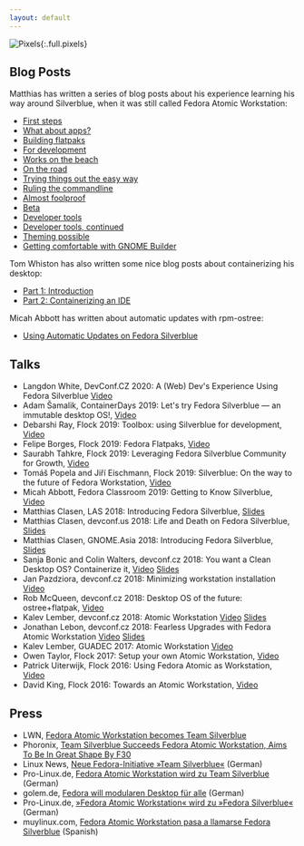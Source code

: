 ```yaml
---
layout: default
---
```

![Pixels](../assets/talks.png){:.full.pixels}

## Blog Posts

Matthias has written a series of blog posts about his experience learning his way around Silverblue, when it was still called Fedora Atomic Workstation:

*   [First steps](https://blogs.gnome.org/mclasen/2018/02/08/first-steps-with-fedora-atomic-workstation/)
*   [What about apps?](https://blogs.gnome.org/mclasen/2018/02/11/fedora-atomic-workstation-what-about-apps/)
*   [Building flatpaks](https://blogs.gnome.org/mclasen/2018/02/14/fedora-atomic-workstation-building-flatpaks/)
*   [For development](https://blogs.gnome.org/mclasen/2018/02/16/fedora-atomic-workstation-for-development/)
*   [Works on the beach](https://blogs.gnome.org/mclasen/2018/02/21/fedora-atomic-workstation-works-on-the-beach/)
*   [On the road](https://blogs.gnome.org/mclasen/2018/02/24/fedora-atomic-workstation-on-the-road/)
*   [Trying things out the easy way](https://blogs.gnome.org/mclasen/2018/03/08/fedora-atomic-workstation-trying-things-out-the-easy-way/)
*   [Ruling the commandline](https://blogs.gnome.org/mclasen/2018/03/16/fedora-atomic-workstation-ruling-the-commandline/)
*   [Almost foolproof](https://blogs.gnome.org/mclasen/2018/03/22/fedora-atomic-workstation-almost-fool-proof/)
*   [Beta](https://blogs.gnome.org/mclasen/2018/04/03/fedora-atomic-workstation-beta/)
*   [Developer tools](https://blogs.gnome.org/mclasen/2018/04/16/fedora-atomic-workstation-developer-tools/)
*   [Developer tools, continued](https://blogs.gnome.org/mclasen/2018/04/27/fedora-atomic-workstation-developer-tools-continued/)
*   [Theming possible](https://blogs.gnome.org/mclasen/2018/04/29/fedora-atomic-workstation-theming-possible/)
*   [Getting comfortable with GNOME Builder](https://blogs.gnome.org/mclasen/2018/05/04/fedora-atomic-workstation-getting-comfortable-with-gnome-builder/)

Tom Whiston has also written some nice blog posts about containerizing his desktop:

*   [Part 1: Introduction](https://www.nine.ch/en/engineering-logbook/dockerising-my-workstation-with-atomic-part-1)
*   [Part 2: Containerizing an IDE](https://www.nine.ch/en/engineering-logbook/dockerising-my-workstation-with-atomic-part-2)

Micah Abbott has written about automatic updates with rpm-ostree:

*   [Using Automatic Updates on Fedora Silverblue](https://miabbott.github.io/2018/06/13/rpm-ostree-automatic-updates.html)

## Talks
*   Langdon White, DevConf.CZ 2020: A (Web) Dev's Experience Using Fedora Silverblue [Video](https://www.youtube.com/watch?v=gfF9OqwBcKc)
*   Adam Šamalik, ContainerDays 2019: Let's try Fedora Silverblue — an immutable desktop OS!, [Video](https://www.youtube.com/watch?v=-hpV5l-gJnQ)
*   Debarshi Ray, Flock 2019: Toolbox: using Silverblue for development, [Video](https://www.youtube.com/watch?v=BGXs0W6NRBM)
*   Felipe Borges, Flock 2019: Fedora Flatpaks, [Video](https://www.youtube.com/watch?v=BKkk31-ijvI)
*   Saurabh Tahkre, Flock 2019: Leveraging Fedora Silverblue Community for Growth, [Video](https://www.youtube.com/watch?v=FU9vQREinWk)
*   Tomáš Popela and Jiří Eischmann, Flock 2019: Silverblue: On the way to the future of Fedora Workstation, [Video](https://www.youtube.com/watch?v=zdDT33wtSNo)
*   Micah Abbott, Fedora Classroom 2019: Getting to Know Silverblue, [Video](https://www.youtube.com/watch?v=3XbdYGLk2dA)
*   Matthias Clasen, LAS 2018: Introducing Fedora Silverblue, [Slides](https://mclasen.fedorapeople.org/Introducing%20Silverblue,%20again.pdf)
*   Matthias Clasen, devconf.us 2018: Life and Death on Fedora Silverblue, [Slides](https://mclasen.fedorapeople.org/Life%20and%20Death%20on%20Silverblue.pdf)
*   Matthias Clasen, GNOME.Asia 2018: Introducing Fedora Silverblue, [Slides](https://mclasen.fedorapeople.org/Introducing%20Silverblue.pdf)
*   Sanja Bonic and Colin Walters, devconf.cz 2018: You want a Clean Desktop OS? Containerize it, [Video](https://www.youtube.com/watch?v=a4IPWlfkJSo) [Slides](https://fedorapeople.org/~walters/2018.01-devconf-desktopcontainers/#/)
*   Jan Pazdziora, devconf.cz 2018: Minimizing workstation installation [Video](https://www.youtube.com/watch?v=eWoFpOoA-tE)
*   Rob McQueen, devconf.cz 2018: Desktop OS of the future: ostree+flatpak, [Video](https://www.youtube.com/watch?v=FcykFHJEDUU)
*   Kalev Lember, devconf.cz 2018: Atomic Workstation [Video](https://www.youtube.com/watch?v=Yc7lvkl5atE) [Slides](https://kalev.fedorapeople.org/slides/2018-devconf-Atomic-Workstation.pdf)
*   Jonathan Lebon, devconf.cz 2018: Fearless Upgrades with Fedora Atomic Workstation [Video](https://www.youtube.com/watch?v=7c3GdfhWzcc) [Slides](http://jlebon.com/devconf/2018/slides.pdf)
*   Kalev Lember, GUADEC 2017: Atomic Workstation [Video](https://linuxnews.de/2018/05/03/neue-fedora-initiative-team-silverblue/)
*   Owen Taylor, Flock 2017: Setup your own Atomic Workstation, [Video](https://www.youtube.com/watch?v=5KpXrwIJw08)
*   Patrick Uiterwijk, Flock 2016: Using Fedora Atomic as Workstation, [Video](https://www.youtube.com/watch?v=zduGfpfwHz4)
*   David King, Flock 2016: Towards an Atomic Workstation, [Video](https://www.youtube.com/watch?v=-wwVvm42gpE)


## Press

*   LWN, [Fedora Atomic Workstation becomes Team Silverblue](https://lwn.net/Articles/753293/)
*   Phoronix, [Team Silverblue Succeeds Fedora Atomic Workstation, Aims To Be In Great Shape By F30](https://www.phoronix.com/scan.php?page=news_item&px=Atomic-Team-Silverblue)
*   Linux News, [Neue Fedora-Initiative »Team Silverblue«](https://linuxnews.de/2018/05/03/neue-fedora-initiative-team-silverblue/) (German)
*   Pro-Linux.de, [Fedora Atomic Workstation wird zu Team Silverblue](http://www.pro-linux.de/news/1/25864/fedora-atomic-workstation-wird-zu-team-silverblue.html) (German)
*   golem.de, [Fedora will modularen Desktop für alle](https://www.golem.de/news/team-silverblue-fedora-will-modularen-desktop-fuer-alle-1805-134263.html) (German)
*   Pro-Linux.de, [»Fedora Atomic Workstation« wird zu »Fedora Silverblue«](http://www.pro-linux.de/news/1/26007/fedora-atomic-workstation-wird-zu-fedora-silverblue.html) (German)
*   muylinux.com, [Fedora Atomic Workstation pasa a llamarse Fedora Silverblue](https://www.muylinux.com/2018/06/19/atomic-workstation-fedora-silverblue/) (Spanish)
